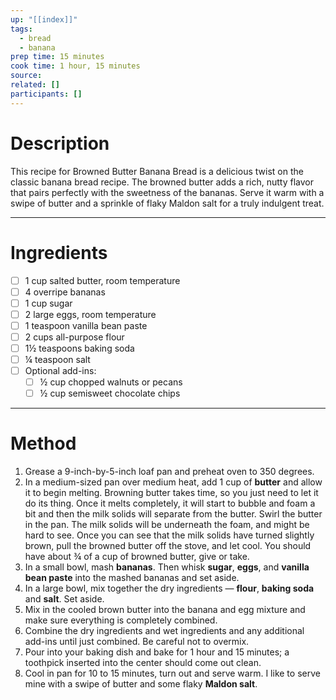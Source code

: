 ```yaml
---
up: "[[index]]"
tags:
  - bread
  - banana
prep time: 15 minutes
cook time: 1 hour, 15 minutes
source: 
related: []
participants: []
---
```

# Description
This recipe for Browned Butter Banana Bread is a delicious twist on the classic banana bread recipe. The browned butter adds a rich, nutty flavor that pairs perfectly with the sweetness of the bananas. Serve it warm with a swipe of butter and a sprinkle of flaky Maldon salt for a truly indulgent treat.

---

# Ingredients
- [ ] 1 cup salted butter, room temperature
- [ ] 4 overripe bananas
- [ ] 1 cup sugar
- [ ] 2 large eggs, room temperature
- [ ] 1 teaspoon vanilla bean paste
- [ ] 2 cups all-purpose flour
- [ ] 1½ teaspoons baking soda
- [ ] ¼ teaspoon salt
- [ ] Optional add-ins:
  - [ ] ½ cup chopped walnuts or pecans
  - [ ] ½ cup semisweet chocolate chips

---

# Method
<!-- In this section, any time you reference an ingredient (onions, chicken, cheese, garlic, etc.) be sure to bold it. For example 'Add the garlic' becomes 'Add the **garlic**'. Don't forget about things like **salt** **pepper** and **seasonings** which may not have been listed in the ingredients --> 
1. Grease a 9-inch-by-5-inch loaf pan and preheat oven to 350 degrees.
2. In a medium-sized pan over medium heat, add 1 cup of **butter** and allow it to begin melting. Browning butter takes time, so you just need to let it do its thing. Once it melts completely, it will start to bubble and foam a bit and then the milk solids will separate from the butter. Swirl the butter in the pan. The milk solids will be underneath the foam, and might be hard to see. Once you can see that the milk solids have turned slightly brown, pull the browned butter off the stove, and let cool. You should have about ¾ of a cup of browned butter, give or take.
3. In a small bowl, mash **bananas**. Then whisk **sugar**, **eggs**, and **vanilla bean paste** into the mashed bananas and set aside.
4. In a large bowl, mix together the dry ingredients — **flour**, **baking soda** and **salt**. Set aside.
5. Mix in the cooled brown butter into the banana and egg mixture and make sure everything is completely combined.
6. Combine the dry ingredients and wet ingredients and any additional add-ins until just combined. Be careful not to overmix.
7. Pour into your baking dish and bake for 1 hour and 15 minutes; a toothpick inserted into the center should come out clean.
8. Cool in pan for 10 to 15 minutes, turn out and serve warm. I like to serve mine with a swipe of butter and some flaky **Maldon salt**.